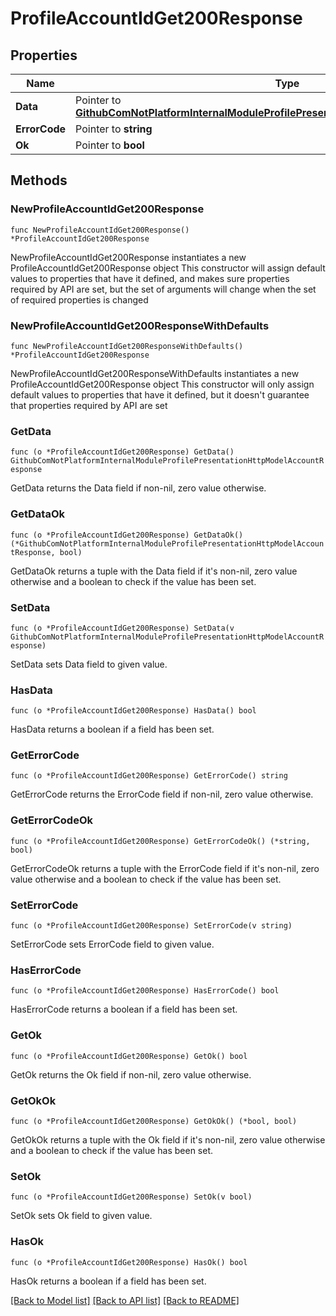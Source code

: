 # ProfileAccountIdGet200Response

## Properties

Name | Type | Description | Notes
------------ | ------------- | ------------- | -------------
**Data** | Pointer to [**GithubComNotPlatformInternalModuleProfilePresentationHttpModelAccountResponse**](GithubComNotPlatformInternalModuleProfilePresentationHttpModelAccountResponse.md) |  | [optional] 
**ErrorCode** | Pointer to **string** |  | [optional] 
**Ok** | Pointer to **bool** |  | [optional] 

## Methods

### NewProfileAccountIdGet200Response

`func NewProfileAccountIdGet200Response() *ProfileAccountIdGet200Response`

NewProfileAccountIdGet200Response instantiates a new ProfileAccountIdGet200Response object
This constructor will assign default values to properties that have it defined,
and makes sure properties required by API are set, but the set of arguments
will change when the set of required properties is changed

### NewProfileAccountIdGet200ResponseWithDefaults

`func NewProfileAccountIdGet200ResponseWithDefaults() *ProfileAccountIdGet200Response`

NewProfileAccountIdGet200ResponseWithDefaults instantiates a new ProfileAccountIdGet200Response object
This constructor will only assign default values to properties that have it defined,
but it doesn't guarantee that properties required by API are set

### GetData

`func (o *ProfileAccountIdGet200Response) GetData() GithubComNotPlatformInternalModuleProfilePresentationHttpModelAccountResponse`

GetData returns the Data field if non-nil, zero value otherwise.

### GetDataOk

`func (o *ProfileAccountIdGet200Response) GetDataOk() (*GithubComNotPlatformInternalModuleProfilePresentationHttpModelAccountResponse, bool)`

GetDataOk returns a tuple with the Data field if it's non-nil, zero value otherwise
and a boolean to check if the value has been set.

### SetData

`func (o *ProfileAccountIdGet200Response) SetData(v GithubComNotPlatformInternalModuleProfilePresentationHttpModelAccountResponse)`

SetData sets Data field to given value.

### HasData

`func (o *ProfileAccountIdGet200Response) HasData() bool`

HasData returns a boolean if a field has been set.

### GetErrorCode

`func (o *ProfileAccountIdGet200Response) GetErrorCode() string`

GetErrorCode returns the ErrorCode field if non-nil, zero value otherwise.

### GetErrorCodeOk

`func (o *ProfileAccountIdGet200Response) GetErrorCodeOk() (*string, bool)`

GetErrorCodeOk returns a tuple with the ErrorCode field if it's non-nil, zero value otherwise
and a boolean to check if the value has been set.

### SetErrorCode

`func (o *ProfileAccountIdGet200Response) SetErrorCode(v string)`

SetErrorCode sets ErrorCode field to given value.

### HasErrorCode

`func (o *ProfileAccountIdGet200Response) HasErrorCode() bool`

HasErrorCode returns a boolean if a field has been set.

### GetOk

`func (o *ProfileAccountIdGet200Response) GetOk() bool`

GetOk returns the Ok field if non-nil, zero value otherwise.

### GetOkOk

`func (o *ProfileAccountIdGet200Response) GetOkOk() (*bool, bool)`

GetOkOk returns a tuple with the Ok field if it's non-nil, zero value otherwise
and a boolean to check if the value has been set.

### SetOk

`func (o *ProfileAccountIdGet200Response) SetOk(v bool)`

SetOk sets Ok field to given value.

### HasOk

`func (o *ProfileAccountIdGet200Response) HasOk() bool`

HasOk returns a boolean if a field has been set.


[[Back to Model list]](../README.md#documentation-for-models) [[Back to API list]](../README.md#documentation-for-api-endpoints) [[Back to README]](../README.md)


